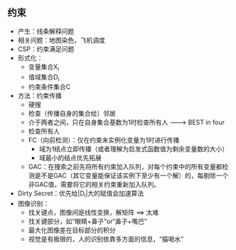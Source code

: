 ## 约束

+ 产生：线条解释问题
+ 相关问题：地图染色，飞机调度
+ CSP：约束满足问题
+ 形式化： 
	+  变量集合X<sub>i</sub>
	+  值域集合D<sub>i</sub>
	+  约束条件集合C
+ 方法：约束传播
	+ 硬搜
	+ 检查（传播自身的集合给）邻居
	+ 介于两者之间，只在自身集合基数为1时检查所有人	--->	BEST in four 
	+ 检查所有人
	+ FC（向前检测）：仅在约束未实例化变量为1时进行传播
	  + 域为1结点立即传播（或者理解为启发式函数值为剩余变量数的大小）
	  + 域最小的结点优先拓展
	+ GAC：在搜索之前先将所有约束加入队列，对每个约束中的所有变量都检测是不是GAC（其它变量能保证该实例下至少有一个解）的，每剔除一个非GAC值，需要将它的相关约束重新加入队列。
+ Dirty Secret：优先给|D<sub>i</sub>|大的赋值会加速算法
+ 图像识别：
  + 找关键点，图像间是线性变换，解矩阵 ==> 太难
  + 找关键部分，如“眼睛+鼻子”or“鼻子+嘴巴”
  + 最大化图像差在目标部分的积分
  + 视觉是有极限的，人的识别依靠多方面的信息，“猫喝水”


